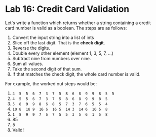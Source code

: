 # Lab 16: Credit Card Validation


Let's write a function which returns whether a string containing a credit card number is valid as a boolean. The steps are as follows:

1. Convert the input string into a list of ints
2. Slice off the last digit.  That is the **check digit**.
3. Reverse the digits.
4. Double every other element (element 1, 3, 5, 7, ...)
5. Subtract nine from numbers over nine.
6. Sum all values.
7. Take the second digit of that sum.
8. If that matches the check digit, the whole card number is valid.

For example, the worked out steps would be:

1. `4  5  5  6  7  3  7  5  8  6  8  9  9  8  5  5`
2. `4  5  5  6  7  3  7  5  8  6  8  9  9  8  5`
3. `5  8  9  9  8  6  8  5  7  3  7  6  5  5  4`
4. `10 8  18 9  16 6  16 5  14 3  14 6  10 5  8`
5. `1  8  9  9  7  6  7  5  5  3  5  6  1  5  8`
6. 85
7. 5
8. Valid!
